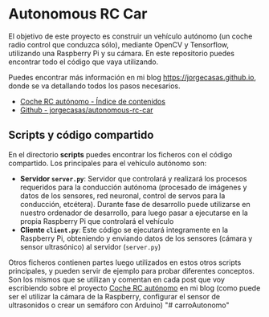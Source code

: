 # Autonomous RC Car

El objetivo de este proyecto es construir un vehículo autónomo (un coche radio control que conduzca sólo), mediante OpenCV y Tensorflow, utilizando una Raspberry Pi y su cámara. En este repositorio puedes encontrar todo el código que vaya utilizando.

Puedes encontrar más información en mi blog https://jorgecasas.github.io, donde se va detallando todos los pasos necesarios.

* [Coche RC autónomo - Índice de contenidos](https://jorgecasas.github.io/2017/08/22/autonomous-rc-car-construyendo-un-coche-autonomo)
* [Github - jorgecasas/autonomous-rc-car](https://github.com/jorgecasas/autonomous-rc-car)


## Scripts y código compartido

En el directorio **scripts** puedes encontrar los ficheros con el código compartido. Los principales para el vehículo autónomo son:

* **Servidor `server.py`**: Servidor que controlará y realizará los procesos requeridos para la conducción autónoma (procesado de imágenes y datos de los sensores, red neuronal, control de servos para la conducción, etcétera). Durante fase de desarrollo puede utilizarse en nuestro ordenador de desarrollo, para luego pasar a ejecutarse en la propia Raspberry Pi que controlará el vehículo
* **Cliente `client.py`**: Este código se ejecutará integramente en la Raspberry Pi, obteniendo y enviando datos de los sensores (cámara y sensor ultrasónico) al servidor (`server.py`)

Otros ficheros contienen partes luego utilizados en estos otros scripts principales, y pueden servir de ejemplo para probar diferentes conceptos. Son los mismos que se utilizan y comentan en cada post que voy escribiendo sobre el proyecto [Coche RC autónomo](https://jorgecasas.github.io/2017/08/22/autonomous-rc-car-construyendo-un-coche-autonomo) en mi blog (como puede ser el utilizar la cámara de la Raspberry, configurar el sensor de ultrasonidos o crear un semáforo con Arduino)
"# carroAutonomo" 
